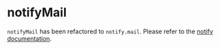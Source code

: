 # notifyMail

`notifyMail` has been refactored to `notify.mail`. Please refer to the
[notify documentation](notify.md).